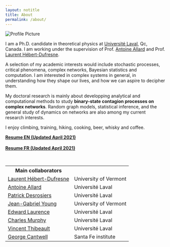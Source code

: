 ```yaml
---
layout: notitle
title: About
permalink: /about/
---
```


<img src="{{ site.baseurl }}/assets/profile_picture.jpg" title="Profile
Picture" class="profile">

I am a Ph.D. candidate in theoretical physics at [Université Laval](https://www.ulaval.ca/), Qc, Canada. I am working under the
supervision of Prof. [Antoine Allard](https://antoineallard.github.io/) and Prof. [Laurent Hébert-Dufresne](http://laurenthebertdufresne.github.io/).

 A selection of my academic interests would include stochastic processes, critical phenomena, complex networks, Bayesian statistics and computation. I am interested in complex systems in general, in understanding how they shape our lives, and how we can aspire to decipher them.

My doctoral research is mainly about developping analytical and computational methods to study **binary-state contagion processes on complex networks**. Random graph models, statistical inference, and the general study of dynamics on networks are also among my current research interests.

I enjoy climbing, training, hiking, cooking, beer, whisky and coffee.


<b class="gray-box"><a href="/assets/resume/st-onge_cv_en.pdf">Resume EN (Updated April 2021)</a></b><br><br>
<b class="gray-box"><a href="/assets/resume/st-onge_cv_fr.pdf">Resume FR (Updated April 2021)</a></b>

<br>
<table cellspacing="0" cellpadding="0" class="table-about table-collabs">
  <tr>
    <th>Main collaborators</th><th></th>
  </tr>
   <tr>
    <td><a href="http://laurenthebertdufresne.github.io">Laurent Hébert-Dufresne</a></td><td>University of Vermont</td>
  </tr>
  <tr>
    <td><a href="http://antoineallard.github.io">Antoine Allard</a></td><td>Université Laval</td>
  </tr>
  <tr>
    <td><a href="https://scholar.google.ca/citations?user=YAqE0O0AAAAJ&hl=fr">Patrick Desrosiers</a></td><td>Université Laval</td>
  </tr>
   <tr>
    <td><a href="http://www.jgyoung.ca">Jean-Gabriel Young</a></td><td>University of Vermont</td>
  </tr>
   <tr>
    <td><a href="http://edwardlaurence.me">Edward Laurence</a></td><td>Université Laval</td>
  </tr>
   <tr>
    <td><a href="https://scholar.google.fr/citations?user=xgBmSD8AAAAJ&hl=fr">Charles Murphy</a></td><td>Université Laval</td>
  </tr>
   <tr>
    <td><a href="https://scholar.google.fr/citations?user=jHEI8xcAAAAJ&hl=fr">Vincent Thibeault</a></td><td>Université Laval</td>
  </tr>
   <tr>
    <td><a href="https://www.george-cantwell.com/">George Cantwell</a></td><td>Santa Fe institute</td>
  </tr>

</table>
<br>
